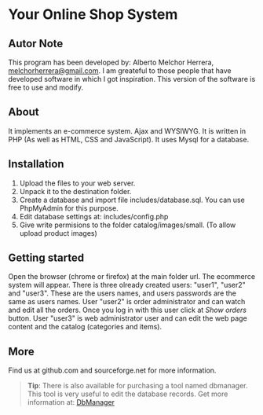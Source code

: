 # Your Online Shop System

## Autor Note

This program has been developed by: Alberto Melchor Herrera, melchorherrera@gmail.com. I am greateful to those people that have developed software in which I got inspiration. This version of the software is free to use and modify.


## About

It implements an e-commerce system. Ajax and WYSIWYG. It is written in PHP (As well as HTML, CSS and JavaScript). It uses Mysql for a database.


## Installation

1. Upload the files to your web server.
2. Unpack it to the destination folder.
3. Create a database and import file includes/database.sql. You can use PhpMyAdmin for this purpose.
4. Edit database settings at:
  includes/config.php
5. Give write permisions to the folder catalog/images/small. (To allow upload product images)


## Getting started

Open the browser (chrome or firefox) at the main folder url. The ecommerce system will appear. There is three olready created users: "user1", "user2" and "user3". These are the users names, and users passwords are the same as users names. User "user2" is order administrator and can watch and edit all the orders. Once you log in with this user click at *Show orders* button. User "user3" is web administrator user and can edit the web page content and the catalog (categories and items).


## More

Find us at github.com and sourceforge.net for more information.

>**Tip**: There is also available for purchasing a tool named dbmanager. This tool is very useful to edit the database records. Get more information at: [DbManager](http://youronlineshop.sourceforge.net/dbmanager)
